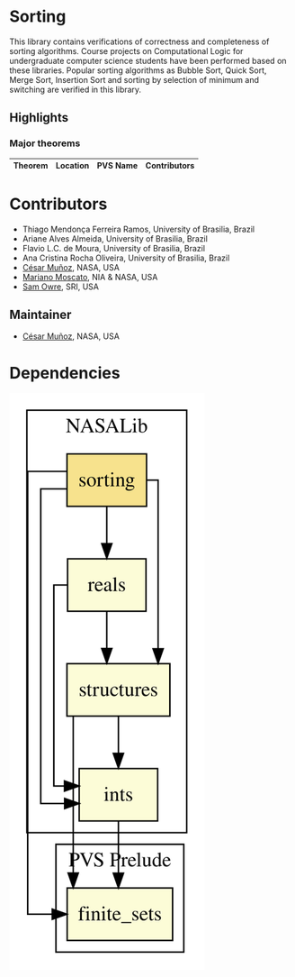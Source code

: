 # Sorting

This library contains verifications of correctness and completeness of sorting algorithms. 
Course projects on Computational Logic for undergraduate computer science  students have been performed based on these libraries. 
Popular sorting algorithms as Bubble Sort, Quick Sort, Merge Sort, Insertion Sort and sorting by selection of minimum and switching are verified in this library.

## Highlights

### Major theorems

| Theorem | Location | PVS Name | Contributors |
| --- | --- | --- | --- |

# Contributors
* Thiago Mendonça Ferreira Ramos, University of Brasilia, Brazil
* Ariane Alves Almeida, University of Brasilia, Brazil
* Flavio L.C. de Moura, University of Brasilia, Brazil
* Ana Cristina Rocha Oliveira, University of Brasilia, Brazil
* [César Muñoz](http://shemesh.larc.nasa.gov/people/cam), NASA, USA
* [Mariano Moscato](https://www.nianet.org/directory/research-staff/mariano-moscato/), NIA & NASA, USA
* [Sam Owre](http://www.csl.sri.com/users/owre), SRI, USA

## Maintainer
* [César Muñoz](http://shemesh.larc.nasa.gov/people/cam), NASA, USA

# Dependencies
![dependency graph](./sorting.svg "Dependency Graph")
